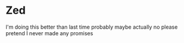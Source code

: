 # Zed
I'm doing this better than last time probably maybe actually no please pretend I never made any promises

